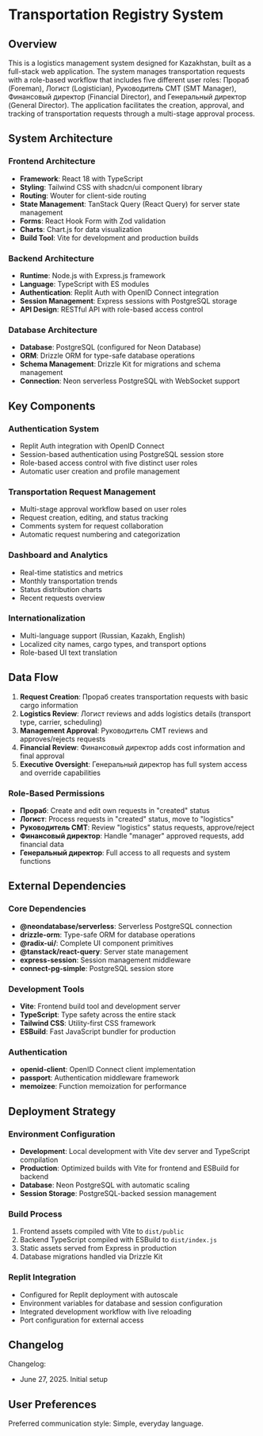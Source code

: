 # Transportation Registry System

## Overview

This is a logistics management system designed for Kazakhstan, built as a full-stack web application. The system manages transportation requests with a role-based workflow that includes five different user roles: Прораб (Foreman), Логист (Logistician), Руководитель СМТ (SMT Manager), Финансовый директор (Financial Director), and Генеральный директор (General Director). The application facilitates the creation, approval, and tracking of transportation requests through a multi-stage approval process.

## System Architecture

### Frontend Architecture
- **Framework**: React 18 with TypeScript
- **Styling**: Tailwind CSS with shadcn/ui component library
- **Routing**: Wouter for client-side routing
- **State Management**: TanStack Query (React Query) for server state management
- **Forms**: React Hook Form with Zod validation
- **Charts**: Chart.js for data visualization
- **Build Tool**: Vite for development and production builds

### Backend Architecture
- **Runtime**: Node.js with Express.js framework
- **Language**: TypeScript with ES modules
- **Authentication**: Replit Auth with OpenID Connect integration
- **Session Management**: Express sessions with PostgreSQL storage
- **API Design**: RESTful API with role-based access control

### Database Architecture
- **Database**: PostgreSQL (configured for Neon Database)
- **ORM**: Drizzle ORM for type-safe database operations
- **Schema Management**: Drizzle Kit for migrations and schema management
- **Connection**: Neon serverless PostgreSQL with WebSocket support

## Key Components

### Authentication System
- Replit Auth integration with OpenID Connect
- Session-based authentication using PostgreSQL session store
- Role-based access control with five distinct user roles
- Automatic user creation and profile management

### Transportation Request Management
- Multi-stage approval workflow based on user roles
- Request creation, editing, and status tracking
- Comments system for request collaboration
- Automatic request numbering and categorization

### Dashboard and Analytics
- Real-time statistics and metrics
- Monthly transportation trends
- Status distribution charts
- Recent requests overview

### Internationalization
- Multi-language support (Russian, Kazakh, English)
- Localized city names, cargo types, and transport options
- Role-based UI text translation

## Data Flow

1. **Request Creation**: Прораб creates transportation requests with basic cargo information
2. **Logistics Review**: Логист reviews and adds logistics details (transport type, carrier, scheduling)
3. **Management Approval**: Руководитель СМТ reviews and approves/rejects requests
4. **Financial Review**: Финансовый директор adds cost information and final approval
5. **Executive Oversight**: Генеральный директор has full system access and override capabilities

### Role-Based Permissions
- **Прораб**: Create and edit own requests in "created" status
- **Логист**: Process requests in "created" status, move to "logistics"
- **Руководитель СМТ**: Review "logistics" status requests, approve/reject
- **Финансовый директор**: Handle "manager" approved requests, add financial data
- **Генеральный директор**: Full access to all requests and system functions

## External Dependencies

### Core Dependencies
- **@neondatabase/serverless**: Serverless PostgreSQL connection
- **drizzle-orm**: Type-safe ORM for database operations
- **@radix-ui/**: Complete UI component primitives
- **@tanstack/react-query**: Server state management
- **express-session**: Session management middleware
- **connect-pg-simple**: PostgreSQL session store

### Development Tools
- **Vite**: Frontend build tool and development server
- **TypeScript**: Type safety across the entire stack
- **Tailwind CSS**: Utility-first CSS framework
- **ESBuild**: Fast JavaScript bundler for production

### Authentication
- **openid-client**: OpenID Connect client implementation
- **passport**: Authentication middleware framework
- **memoizee**: Function memoization for performance

## Deployment Strategy

### Environment Configuration
- **Development**: Local development with Vite dev server and TypeScript compilation
- **Production**: Optimized builds with Vite for frontend and ESBuild for backend
- **Database**: Neon PostgreSQL with automatic scaling
- **Session Storage**: PostgreSQL-backed session management

### Build Process
1. Frontend assets compiled with Vite to `dist/public`
2. Backend TypeScript compiled with ESBuild to `dist/index.js`
3. Static assets served from Express in production
4. Database migrations handled via Drizzle Kit

### Replit Integration
- Configured for Replit deployment with autoscale
- Environment variables for database and session configuration
- Integrated development workflow with live reloading
- Port configuration for external access

## Changelog

Changelog:
- June 27, 2025. Initial setup

## User Preferences

Preferred communication style: Simple, everyday language.